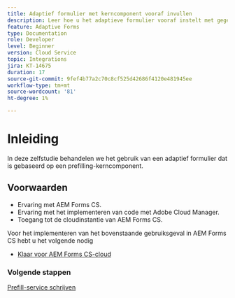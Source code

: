 ```yaml
---
title: Adaptief formulier met kerncomponent vooraf invullen
description: Leer hoe u het adaptieve formulier vooraf instelt met gegevens
feature: Adaptive Forms
type: Documentation
role: Developer
level: Beginner
version: Cloud Service
topic: Integrations
jira: KT-14675
duration: 17
source-git-commit: 9fef4b77a2c70c8cf525d42686f4120e481945ee
workflow-type: tm+mt
source-wordcount: '81'
ht-degree: 1%

---
```


# Inleiding

In deze zelfstudie behandelen we het gebruik van een adaptief formulier dat is gebaseerd op een prefilling-kerncomponent.

## Voorwaarden

* Ervaring met AEM Forms CS.
* Ervaring met het implementeren van code met Adobe Cloud Manager.
* Toegang tot de cloudinstantie van AEM Forms CS.

Voor het implementeren van het bovenstaande gebruiksgeval in AEM Forms CS hebt u het volgende nodig

* [Klaar voor AEM Forms CS-cloud](https://experienceleague.adobe.com/docs/experience-manager-learn/cloud-service/forms/developing-for-cloud-service/intellij-and-aem-sync.html?lang=en#set-up-aem-author-instance)

### Volgende stappen

[Prefill-service schrijven](./pre-fill-service.md)
